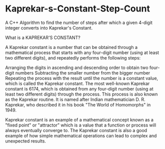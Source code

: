 # Kaprekar-s-Constant-Step-Count
A C++ Algorithm to find the number of steps after which a given 4-digit integer converts into Kaprekar's Constant.


What is a KAPREKAR'S CONSTANT?

A Kaprekar constant is a number that can be obtained through a mathematical process that starts with any four-digit number (using at least two different digits), and repeatedly performs the following steps:

Arranging the digits in ascending and descending order to obtain two four-digit numbers
Subtracting the smaller number from the bigger number
Repeating the process with the result until the number is a constant value, which is called the Kaprekar constant.
The most well-known Kaprekar constant is 6174, which is obtained from any four-digit number (using at least two different digits) through the process. This process is also known as the Kaprekar routine. It is named after Indian mathematician D. R. Kaprekar, who described it in his book "The World of Homomorphs" in 1949.

Kaprekar constant is an example of a mathematical concept known as a "fixed point" or "attractor" which is a value that a function or process will always eventually converge to. The Kaprekar constant is also a good example of how simple mathematical operations can lead to complex and unexpected results.
